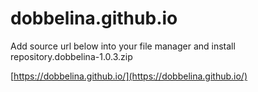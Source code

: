 # dobbelina.github.io
Add source url below into your file manager and install repository.dobbelina-1.0.3.zip

[https://dobbelina.github.io/](https://dobbelina.github.io/)
